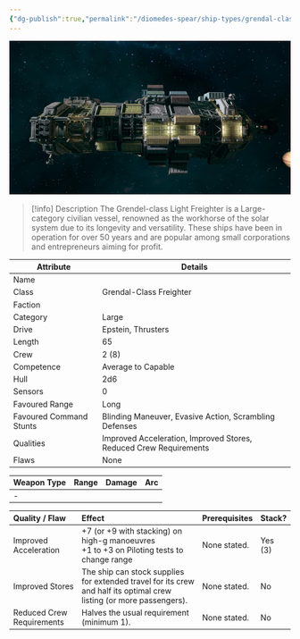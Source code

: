 ```yaml
---
{"dg-publish":true,"permalink":"/diomedes-spear/ship-types/grendal-class-freighter/"}
---
```


![Gerndal.jpg](/img/user/Diomedes'%20Spear/Assests/Gerndal.jpg)

> [!info] Description
> The Grendel-class Light Freighter is a Large-category civilian vessel, renowned as the workhorse of the solar system due to its longevity and versatility. These ships have been in operation for over 50 years and are popular among small corporations and entrepreneurs aiming for profit.

| Attribute               | Details                                                           |
| ----------------------- | ----------------------------------------------------------------- |
| Name                    |                                                                   |
| Class                   | Grendal-Class Freighter                                           |
| Faction                 |                                                                   |
| Category                | Large                                                             |
| Drive                   | Epstein, Thrusters                                                |
| Length                  | 65                                                                |
| Crew                    | 2 (8)                                                             |
| Competence              | Average to Capable                                                |
| Hull                    | 2d6                                                               |
| Sensors                 | 0                                                                 |
| Favoured Range          | Long                                                              |
| Favoured Command Stunts | Blinding Maneuver, Evasive Action, Scrambling Defenses            |
| Qualities               | Improved Acceleration, Improved Stores, Reduced Crew Requirements |
| Flaws                   | None                                                              |

| Weapon Type | Range | Damage | Arc |
| ----------- | ----- | ------ | --- |
| -           |       |        |     |

| Quality / Flaw            | Effect                                                                                                               | Prerequisites | Stack?  |
| :------------------------ | :------------------------------------------------------------------------------------------------------------------- | :------------ | :------ |
| Improved Acceleration     | +7 (or +9 with stacking) on high-g manoeuvres<br>+1 to +3 on Piloting tests to change range                          | None stated.  | Yes (3) |
| Improved Stores           | The ship can stock supplies for extended travel for its crew and half its optimal crew listing (or more passengers). | None stated.  | No      |
| Reduced Crew Requirements | Halves the usual requirement (minimum 1).                                                                            | None stated.  | No      |
